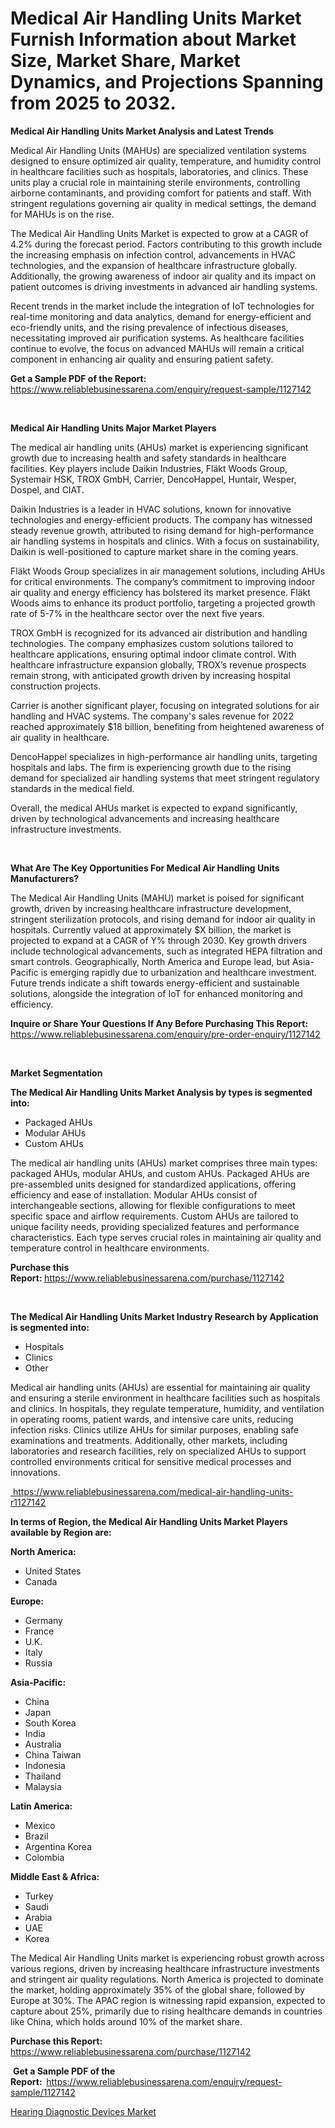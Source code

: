 <p><h1>Medical Air Handling Units Market Furnish Information about Market Size, Market Share, Market Dynamics, and Projections Spanning from 2025 to 2032.</h1></p><p><strong>Medical Air Handling Units Market Analysis and Latest Trends</strong></p>
<p><p>Medical Air Handling Units (MAHUs) are specialized ventilation systems designed to ensure optimized air quality, temperature, and humidity control in healthcare facilities such as hospitals, laboratories, and clinics. These units play a crucial role in maintaining sterile environments, controlling airborne contaminants, and providing comfort for patients and staff. With stringent regulations governing air quality in medical settings, the demand for MAHUs is on the rise.</p><p>The Medical Air Handling Units Market is expected to grow at a CAGR of 4.2% during the forecast period. Factors contributing to this growth include the increasing emphasis on infection control, advancements in HVAC technologies, and the expansion of healthcare infrastructure globally. Additionally, the growing awareness of indoor air quality and its impact on patient outcomes is driving investments in advanced air handling systems.</p><p>Recent trends in the market include the integration of IoT technologies for real-time monitoring and data analytics, demand for energy-efficient and eco-friendly units, and the rising prevalence of infectious diseases, necessitating improved air purification systems. As healthcare facilities continue to evolve, the focus on advanced MAHUs will remain a critical component in enhancing air quality and ensuring patient safety.</p></p>
<p><strong>Get a Sample PDF of the Report:&nbsp;</strong> <a href="https://www.reliablebusinessarena.com/enquiry/request-sample/1127142?utm_campaign=2520&utm_medium=2&utm_source=Github&utm_content=ia&utm_term=05032025&utm_id=medical-air-handling-units">https://www.reliablebusinessarena.com/enquiry/request-sample/1127142</a></p>
<p>&nbsp;</p>
<p><strong>Medical Air Handling Units Major Market Players</strong></p>
<p><p>The medical air handling units (AHUs) market is experiencing significant growth due to increasing health and safety standards in healthcare facilities. Key players include Daikin Industries, Fläkt Woods Group, Systemair HSK, TROX GmbH, Carrier, DencoHappel, Huntair, Wesper, Dospel, and CIAT.</p><p>Daikin Industries is a leader in HVAC solutions, known for innovative technologies and energy-efficient products. The company has witnessed steady revenue growth, attributed to rising demand for high-performance air handling systems in hospitals and clinics. With a focus on sustainability, Daikin is well-positioned to capture market share in the coming years.</p><p>Fläkt Woods Group specializes in air management solutions, including AHUs for critical environments. The company’s commitment to improving indoor air quality and energy efficiency has bolstered its market presence. Fläkt Woods aims to enhance its product portfolio, targeting a projected growth rate of 5-7% in the healthcare sector over the next five years.</p><p>TROX GmbH is recognized for its advanced air distribution and handling technologies. The company emphasizes custom solutions tailored to healthcare applications, ensuring optimal indoor climate control. With healthcare infrastructure expansion globally, TROX’s revenue prospects remain strong, with anticipated growth driven by increasing hospital construction projects.</p><p>Carrier is another significant player, focusing on integrated solutions for air handling and HVAC systems. The company's sales revenue for 2022 reached approximately $18 billion, benefiting from heightened awareness of air quality in healthcare.</p><p>DencoHappel specializes in high-performance air handling units, targeting hospitals and labs. The firm is experiencing growth due to the rising demand for specialized air handling systems that meet stringent regulatory standards in the medical field.</p><p>Overall, the medical AHUs market is expected to expand significantly, driven by technological advancements and increasing healthcare infrastructure investments.</p></p>
<p>&nbsp;</p>
<p><strong>What Are The Key Opportunities For Medical Air Handling Units Manufacturers?</strong></p>
<p><p>The Medical Air Handling Units (MAHU) market is poised for significant growth, driven by increasing healthcare infrastructure development, stringent sterilization protocols, and rising demand for indoor air quality in hospitals. Currently valued at approximately $X billion, the market is projected to expand at a CAGR of Y% through 2030. Key growth drivers include technological advancements, such as integrated HEPA filtration and smart controls. Geographically, North America and Europe lead, but Asia-Pacific is emerging rapidly due to urbanization and healthcare investment. Future trends indicate a shift towards energy-efficient and sustainable solutions, alongside the integration of IoT for enhanced monitoring and efficiency.</p></p>
<p><strong>Inquire or Share Your Questions If Any Before Purchasing This Report:</strong> <a href="https://www.reliablebusinessarena.com/enquiry/pre-order-enquiry/1127142?utm_campaign=2520&utm_medium=2&utm_source=Github&utm_content=ia&utm_term=05032025&utm_id=medical-air-handling-units">https://www.reliablebusinessarena.com/enquiry/pre-order-enquiry/1127142</a></p>
<p>&nbsp;</p>
<p><strong>Market Segmentation</strong></p>
<p><strong>The Medical Air Handling Units Market Analysis by types is segmented into:</strong></p>
<p><ul><li>Packaged AHUs</li><li>Modular AHUs</li><li>Custom AHUs</li></ul></p>
<p><p>The medical air handling units (AHUs) market comprises three main types: packaged AHUs, modular AHUs, and custom AHUs. Packaged AHUs are pre-assembled units designed for standardized applications, offering efficiency and ease of installation. Modular AHUs consist of interchangeable sections, allowing for flexible configurations to meet specific space and airflow requirements. Custom AHUs are tailored to unique facility needs, providing specialized features and performance characteristics. Each type serves crucial roles in maintaining air quality and temperature control in healthcare environments.</p></p>
<p><strong>Purchase this Report:&nbsp;</strong><a href="https://www.reliablebusinessarena.com/purchase/1127142?utm_campaign=2520&utm_medium=2&utm_source=Github&utm_content=ia&utm_term=05032025&utm_id=medical-air-handling-units">https://www.reliablebusinessarena.com/purchase/1127142</a></p>
<p>&nbsp;</p>
<p><strong>The Medical Air Handling Units Market Industry Research by Application is segmented into:</strong></p>
<p><ul><li>Hospitals</li><li>Clinics</li><li>Other</li></ul></p>
<p><p>Medical air handling units (AHUs) are essential for maintaining air quality and ensuring a sterile environment in healthcare facilities such as hospitals and clinics. In hospitals, they regulate temperature, humidity, and ventilation in operating rooms, patient wards, and intensive care units, reducing infection risks. Clinics utilize AHUs for similar purposes, enabling safe examinations and treatments. Additionally, other markets, including laboratories and research facilities, rely on specialized AHUs to support controlled environments critical for sensitive medical processes and innovations.</p></p>
<p><a href="https://www.reliablebusinessarena.com/medical-air-handling-units-r1127142?utm_campaign=2520&utm_medium=2&utm_source=Github&utm_content=ia&utm_term=05032025&utm_id=medical-air-handling-units">&nbsp;https://www.reliablebusinessarena.com/medical-air-handling-units-r1127142</a></p>
<p><strong>In terms of Region, the Medical Air Handling Units Market Players available by Region are:</strong></p>
<p>
    <p> <strong> North America: </strong>
        <ul>
            <li>United States</li>
            <li>Canada</li>
        </ul>
        </p> 
    <p> <strong> Europe: </strong>
        <ul>
            <li>Germany</li>
            <li>France</li>
            <li>U.K.</li>
            <li>Italy</li>
            <li>Russia</li>
        </ul>
        </p> 
    <p> <strong> Asia-Pacific: </strong>
        <ul>
            <li>China</li>
            <li>Japan</li>
            <li>South Korea</li>
            <li>India</li>
            <li>Australia</li>
            <li>China Taiwan</li>
            <li>Indonesia</li>
            <li>Thailand</li>
            <li>Malaysia</li>
        </ul>
        </p> 
    <p> <strong> Latin America: </strong>
        <ul>
            <li>Mexico</li>
            <li>Brazil</li>
            <li>Argentina Korea</li>
            <li>Colombia</li>
        </ul>
        </p> 
    <p> <strong> Middle East & Africa: </strong>
        <ul>
            <li>Turkey</li>
            <li>Saudi</li>
            <li>Arabia</li>
            <li>UAE</li>
            <li>Korea</li>
        </ul>
    </p>
    </p>
<p><p>The Medical Air Handling Units market is experiencing robust growth across various regions, driven by increasing healthcare infrastructure investments and stringent air quality regulations. North America is projected to dominate the market, holding approximately 35% of the global share, followed by Europe at 30%. The APAC region is witnessing rapid expansion, expected to capture about 25%, primarily due to rising healthcare demands in countries like China, which holds around 10% of the market share.</p></p>
<p><strong>Purchase this Report: </strong><a href="https://www.reliablebusinessarena.com/purchase/1127142?utm_campaign=2520&utm_medium=2&utm_source=Github&utm_content=ia&utm_term=05032025&utm_id=medical-air-handling-units">https://www.reliablebusinessarena.com/purchase/1127142</a></p>
<p>&nbsp;<strong>Get a Sample PDF of the Report:&nbsp;&nbsp;</strong><a href="https://www.reliablebusinessarena.com/enquiry/request-sample/1127142?utm_campaign=2520&utm_medium=2&utm_source=Github&utm_content=ia&utm_term=05032025&utm_id=medical-air-handling-units">https://www.reliablebusinessarena.com/enquiry/request-sample/1127142</a></p>
<p><strong></strong></p>
<p><p><a href="https://github.com/yazminwollma30/Market-Research-Report-List-1/blob/main/hearing-diagnostic-devices-market.md?utm_campaign=2520&utm_medium=2&utm_source=Github&utm_content=ia&utm_term=05032025&utm_id=medical-air-handling-units">Hearing Diagnostic Devices Market</a></p></p>